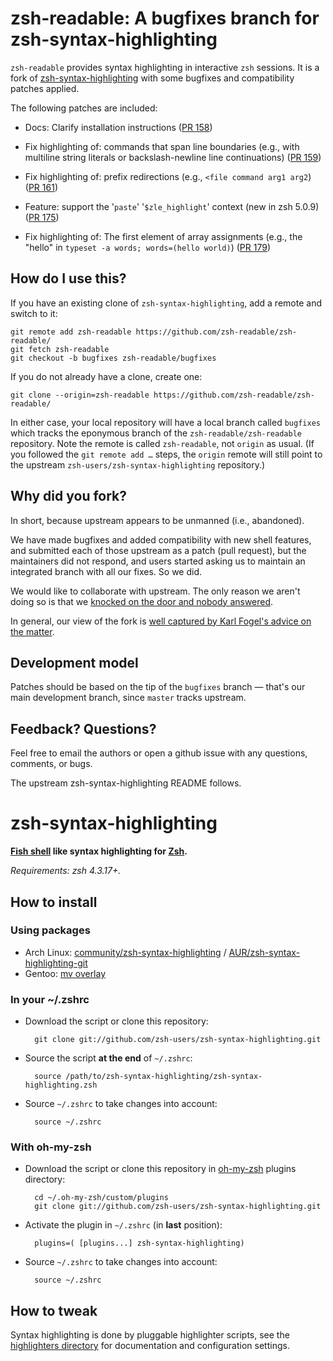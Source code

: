 zsh-readable: A bugfixes branch for zsh-syntax-highlighting
===========================================================

`zsh-readable` provides syntax highlighting in interactive `zsh` sessions.
It is a fork of [zsh-syntax-highlighting](https://github.com/zsh-users/zsh-syntax-highlighting)
with some bugfixes and compatibility patches applied.

The following patches are included:

* Docs: Clarify installation instructions
  ([PR 158](zsh-users/zsh-syntax-highlighting#158]))

* Fix highlighting of: commands that span line boundaries (e.g.,
  with multiline string literals or backslash-newline line continuations)
  ([PR 159](zsh-users/zsh-syntax-highlighting#159]))

* Fix highlighting of: prefix redirections (e.g., `<file command arg1 arg2`)
  ([PR 161](zsh-users/zsh-syntax-highlighting#161]))

* Feature: support the '`paste`' '`$zle_highlight`' context (new in zsh 5.0.9)
  ([PR 175](zsh-users/zsh-syntax-highlighting#175]))

* Fix highlighting of: The first element of array assignments (e.g.,
  the "hello" in `typeset -a words; words=(hello world)`)
  ([PR 179](zsh-users/zsh-syntax-highlighting#179]))

How do I use this?
------------------

If you have an existing clone of `zsh-syntax-highlighting`, add a remote and
switch to it:

    git remote add zsh-readable https://github.com/zsh-readable/zsh-readable/
    git fetch zsh-readable
    git checkout -b bugfixes zsh-readable/bugfixes

If you do not already have a clone, create one:

    git clone --origin=zsh-readable https://github.com/zsh-readable/zsh-readable/

In either case, your local repository will have a local branch called `bugfixes`
which tracks the eponymous branch of the `zsh-readable/zsh-readable`
repository.  Note the remote is called `zsh-readable`, not `origin` as usual.
(If you followed the `git remote add …` steps, the `origin` remote will still
point to the upstream `zsh-users/zsh-syntax-highlighting` repository.)

Why did you fork?
-----------------

In short, because upstream appears to be unmanned (i.e., abandoned).

We have made bugfixes and added compatibility with new shell features, and
submitted each of those upstream as a patch (pull request), but the maintainers
did not respond, and users started asking us to maintain an integrated branch
with all our fixes.  So we did.

We would like to collaborate with upstream.  The only reason we aren't doing so
is that we [knocked on the door and nobody answered](http://www.zsh.org/mla/users/2015/msg00697.html).

In general, our view of the fork is [well captured by Karl Fogel's advice on
the matter](http://www.producingoss.com/en/forks.html#forks-initiating).

Development model
-----------------

Patches should be based on the tip of the `bugfixes` branch — that's our main
development branch, since `master` tracks upstream.

Feedback? Questions?
--------------------

Feel free to email the authors or open a github issue with any questions,
comments, or bugs.

The upstream zsh-syntax-highlighting README follows.


zsh-syntax-highlighting
=======================

**[Fish shell](http://www.fishshell.com) like syntax highlighting for [Zsh](http://www.zsh.org).**

*Requirements: zsh 4.3.17+.*


How to install
--------------

### Using packages

* Arch Linux: [community/zsh-syntax-highlighting](https://www.archlinux.org/packages/zsh-syntax-highlighting) / [AUR/zsh-syntax-highlighting-git](https://aur.archlinux.org/packages/zsh-syntax-highlighting-git)
* Gentoo: [mv overlay](http://gpo.zugaina.org/app-shells/zsh-syntax-highlighting)

### In your ~/.zshrc

* Download the script or clone this repository:

        git clone git://github.com/zsh-users/zsh-syntax-highlighting.git

* Source the script **at the end** of `~/.zshrc`:

        source /path/to/zsh-syntax-highlighting/zsh-syntax-highlighting.zsh

* Source `~/.zshrc`  to take changes into account:

        source ~/.zshrc


### With oh-my-zsh

* Download the script or clone this repository in [oh-my-zsh](http://github.com/robbyrussell/oh-my-zsh) plugins directory:

        cd ~/.oh-my-zsh/custom/plugins
        git clone git://github.com/zsh-users/zsh-syntax-highlighting.git

* Activate the plugin in `~/.zshrc` (in **last** position):

        plugins=( [plugins...] zsh-syntax-highlighting)

* Source `~/.zshrc`  to take changes into account:

        source ~/.zshrc


How to tweak
------------

Syntax highlighting is done by pluggable highlighter scripts, see the [highlighters directory](highlighters)
for documentation and configuration settings.
